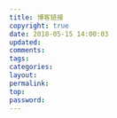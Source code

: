 ```yaml
---
title: 博客链接
copyright: true
date: 2018-05-15 14:00:03
updated:
comments:
tags:
categories:
layout:
permalink:
top:
password:
---
```

